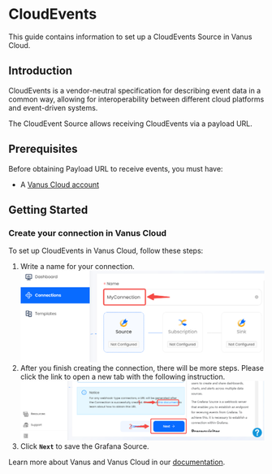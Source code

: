 # CloudEvents

This guide contains information to set up a CloudEvents Source in Vanus Cloud.

## Introduction

CloudEvents is a vendor-neutral specification for describing event data in a common way, allowing for interoperability between different cloud platforms and event-driven systems.

The CloudEvent Source allows receiving CloudEvents via a payload URL.

## Prerequisites

Before obtaining Payload URL to receive events, you must have:

- A [Vanus Cloud account](https://cloud.vanus.ai)

## Getting Started

### Create your connection in Vanus Cloud

To set up CloudEvents in Vanus Cloud, follow these steps:

1.  Write a name for your connection.
![](images/connection.png) 
2. After you finish creating the connection, there will be more steps. Please click the link to open a new tab with the following instruction.
![img.png](images/webhook_setup.png)
3. Click **`Next`** to save the Grafana Source.

Learn more about Vanus and Vanus Cloud in our [documentation](https://docs.vanus.ai).
